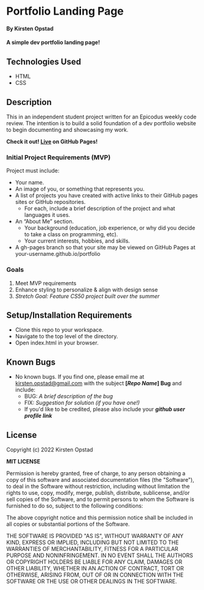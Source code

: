 # Portfolio Landing Page

#### By Kirsten Opstad

#### A simple dev portfolio landing page!

## Technologies Used

* HTML 
* CSS 

## Description

This in an independent student project written for an Epicodus weekly code review. The intention is to build a solid foundation of a dev portfolio website to begin documenting and showcasing my work. 

**Check it out! [Live](https://kirstenopstad.github.io/portfolio/) on GitHub Pages!**


### Initial Project Requirements (MVP)

Project must include:

  * Your name.
  * An image of you, or something that represents you.
  * A list of projects you have created with active links to their GitHub pages sites or GitHub repositories.
    * For each, include a brief description of the project and what languages it uses.
  * An “About Me” section.
    * Your background (education, job experience, or why did you decide to take a class on programming, etc).
    * Your current interests, hobbies, and skills.
  * A gh-pages branch so that your site may be viewed on GitHub Pages at your-username.github.io/portfolio


<!-- This template includes placeholders for: -->

<!-- [x] Screenshots -->

<!-- ![Screenshots](https://external-content.duckduckgo.com/iu/?u=https%3A%2F%2Ftse1.mm.bing.net%2Fth%3Fid%3DOIP.03bZmDGXaBhBYyxxp3Ls3gHaEA%26pid%3DApi&f=1&ipt=e980d57210242747a51c41421e1f09a6de3b1fdaeaadd297496787bb64e80c88&ipo=images) -->


### Goals
1. Meet MVP requirements
2. Enhance styling to personalize & align with design sense
3. _Stretch Goal: Feature CS50 project built over the summer_

## Setup/Installation Requirements

* Clone this repo to your workspace.
* Navigate to the top level of the directory.
* Open index.html in your browser.

<!-- KO Ask Yourself: -->

<!-- [x] Do I need to run a server?  -->

<!-- [x] How should I set up my databases?  -->

<!-- [x] Is there other code this application depends on? -->

<!-- _{Epicodus recommends deleting the project from your desktop, re-cloning the project from GitHub, and writing down all the steps necessary to get the project working again.}_ -->

## Known Bugs

* No known bugs. If you find one, please email me at kirsten.opstad@gmail.com with the subject **[_Repo Name_] Bug** and include:
  * BUG: _A brief description of the bug_
  * FIX: _Suggestion for solution (if you have one!)_
  * If you'd like to be credited, please also include your **_github user profile link_**

## License

Copyright (c) 2022 Kirsten Opstad

**MIT LICENSE**

Permission is hereby granted, free of charge, to any person obtaining a copy
of this software and associated documentation files (the "Software"), to deal
in the Software without restriction, including without limitation the rights
to use, copy, modify, merge, publish, distribute, sublicense, and/or sell
copies of the Software, and to permit persons to whom the Software is
furnished to do so, subject to the following conditions:

The above copyright notice and this permission notice shall be included in all
copies or substantial portions of the Software.

THE SOFTWARE IS PROVIDED "AS IS", WITHOUT WARRANTY OF ANY KIND, EXPRESS OR
IMPLIED, INCLUDING BUT NOT LIMITED TO THE WARRANTIES OF MERCHANTABILITY,
FITNESS FOR A PARTICULAR PURPOSE AND NONINFRINGEMENT. IN NO EVENT SHALL THE
AUTHORS OR COPYRIGHT HOLDERS BE LIABLE FOR ANY CLAIM, DAMAGES OR OTHER
LIABILITY, WHETHER IN AN ACTION OF CONTRACT, TORT OR OTHERWISE, ARISING FROM,
OUT OF OR IN CONNECTION WITH THE SOFTWARE OR THE USE OR OTHER DEALINGS IN THE
SOFTWARE.